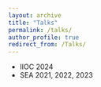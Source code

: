 ```yaml
---
layout: archive
title: "Talks"
permalink: /talks/
author_profile: true
redirect_from: /Talks/
---
```



 - IIOC 2024
 - SEA 2021, 2022, 2023